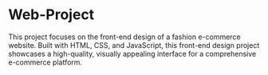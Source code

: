 # Web-Project
This project focuses on the front-end design of a fashion e-commerce website.
Built with HTML, CSS, and JavaScript, this front-end design project showcases a high-quality, visually appealing interface for a comprehensive e-commerce platform.



